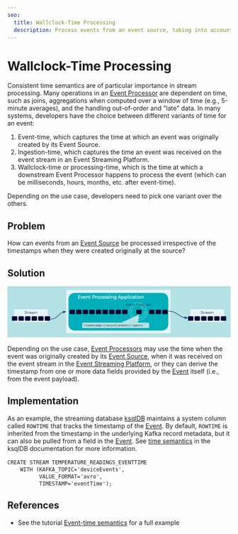 ```yaml
---
seo:
  title: Wallclock-Time Processing
  description: Process events from an event source, taking into account different ways to handle timestamps, wallclock time, and processing time.
---
```


# Wallclock-Time Processing
Consistent time semantics are of particular importance in stream processing. Many operations in an [Event Processor](../event-processing/event-processor.md) are dependent on time, such as joins, aggregations when computed over a window of time (e.g., 5-minute averages), and the handling out-of-order and "late" data. In many systems, developers have the choice between different variants of time for an event:

1. Event-time, which captures the time at which an event was originally created by its Event Source.
2. Ingestion-time, which captures the time an event was received on the event stream in an Event Streaming Platform.
3. Wallclock-time or processing-time, which is the time at which a downstream Event Processor happens to process the event (which can be milliseconds, hours, months, etc. after event-time). 

Depending on the use case, developers need to pick one variant over the others.

## Problem
How can events from an [Event Source](../event-source/event-source.md) be processed irrespective of the timestamps when they were created originally at the source?

## Solution
![wallclock-time](../img/wallclock-time.png)

Depending on the use case, [Event Processors](../event-processing/event-processor.md) may use the time when the event was originally created by its [Event Source](../event-source/event-source.md), when it was received on the event stream in the [Event Streaming Platform](../event-stream/event-streaming-platform.md), or they can derive the timestamp from one or more data fields provided by the [Event](../event/event.md) itself (i.e., from the event payload).

## Implementation

As an example, the streaming database [ksqlDB](https://ksqldb.io) maintains a system column called `ROWTIME` that tracks the timestamp of the [Event](../event/event.md). By default, `ROWTIME` is inherited from the timestamp in the underlying Kafka record metadata, but it can also be pulled from a field in the [Event](../event/event.md). See [time semantics](https://docs.ksqldb.io/en/latest/concepts/time-and-windows-in-ksqldb-queries/#time-semantics) in the ksqlDB documentation for more information.

```
CREATE STREAM TEMPERATURE_READINGS_EVENTTIME
    WITH (KAFKA_TOPIC='deviceEvents',
          VALUE_FORMAT='avro',
          TIMESTAMP='eventTime');
```

## References
* See the tutorial [Event-time semantics](https://kafka-tutorials.confluent.io/time-concepts/ksql.html) for a full example

